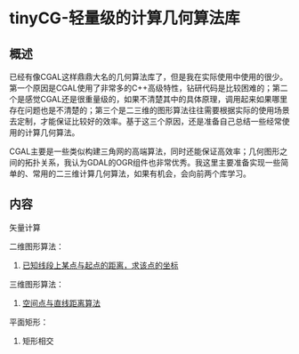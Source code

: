 # tinyCG-轻量级的计算几何算法库

## 概述
已经有像CGAL这样鼎鼎大名的几何算法库了，但是我在实际使用中使用的很少。第一个原因是CGAL使用了非常多的C++高级特性，钻研代码是比较困难的；第二个是感觉CGAL还是很重量级的，如果不清楚其中的具体原理，调用起来如果哪里存在问题也是不清楚的；第三个是二三维的图形算法往往需要根据实际的使用场景去定制，才能保证比较好的效率。基于这三个原因，还是准备自己总结一些经常使用的计算几何算法。

CGAL主要是一些类似构建三角网的高端算法，同时还能保证高效率；几何图形之间的拓扑关系，我认为GDAL的OGR组件也非常优秀。我这里主要准备实现一些简单的、常用的二三维计算几何算法，如果有机会，会向前两个库学习。

## 内容
矢量计算

二维图形算法：

1. [已知线段上某点与起点的距离，求该点的坐标](https://blog.csdn.net/charlee44/article/details/104661723)

三维图形算法：
1. [空间点与直线距离算法](https://blog.csdn.net/charlee44/article/details/116352037)

平面矩形：
1. 矩形相交
